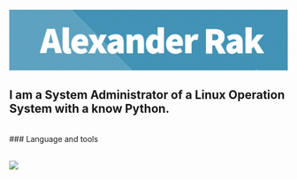 ![](https://github.com/sor88/sor88/blob/main/assets/header.jpg?raw=true)


## I am a System Administrator of a Linux Operation System with a know Python.

<br>
### Language and tools
<p><br>
<img src="https://upload.wikimedia.org/wikipedia/commons/thumb/4/4b/Bash_Logo_Colored.svg/512px-Bash_Logo_Colored.svg.png" width=40>


<!--
![visitors](https://visitor-badge.glitch.me/badge?page_id=xm4dn355x)
-->


<!--
**sor88/sor88** is a ✨ _special_ ✨ repository because its `README.md` (this file) appears on your GitHub profile.

Here are some ideas to get you started:

- 🔭 I’m currently working on ...
- 🌱 I’m currently learning ...
- 👯 I’m looking to collaborate on ...
- 🤔 I’m looking for help with ...
- 💬 Ask me about ...
- 📫 How to reach me: ...
- 😄 Pronouns: ...
- ⚡ Fun fact: ...
-->
